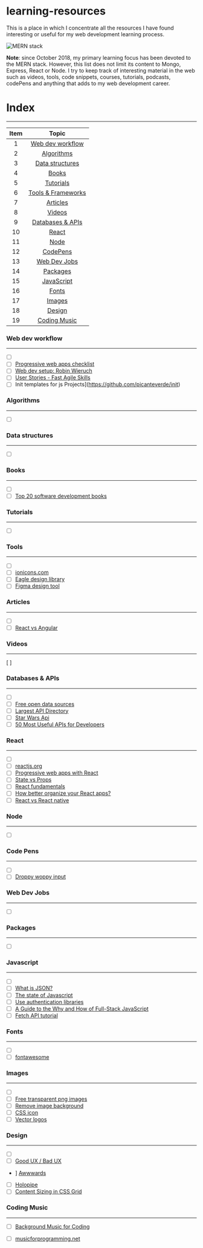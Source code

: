# learning-resources
This is a place in which I concentrate all the resources I have found interesting or useful for my web development learning process.

![MERN stack](https://uca0217342bfbf34b4ba73b35510.previews.dropboxusercontent.com/p/thumb/AAUZs-vCjT_LOTlk8Hnv0R5CRLHUzRPe-caxHJlPK8PUegkf1ED1li-MO4K3jyrKy-2GdXjwmJkpgg6qD5LydeIay4R9UttdvdEM9TP8FS-RXuFllF-_tCB1LeW74nwzTRCc1-ETX_5cbF7oRmV3i11yHHr6DnxF_egxsH0rB9rDV40H9Q75Nk9vcQ3UpKj7bPDaQN_xxk73d5K_joOFwm7F7cR7dZLjgCztparl_aLDtncWhh12F_GxCHv7gZBwasat3Z37F3KDNVkK7-pYB6ws/p.png?size_mode=5;style=centerme)

**Note**: since October 2018, my primary learning focus has been devoted to the MERN stack. However, this list does not limit its content to Mongo, Express, React or Node. I try to keep track of interesting material in the web such as videos, tools, code snippets, courses, tutorials, podcasts, codePens and anything that adds to my web development career.


# Index
---

| Item          | Topic                                     |
|:---:          |:-------------:                            |
| 1             | [Web dev workflow](#web-dev-workflow)     |
| 2             | [Algorithms](#algorithms)                 |
| 3             | [Data structures](#data-structures)       |
| 4             | [Books](#books)                           |
| 5             | [Tutorials](#tutorials)                   |
| 6             | [Tools & Frameworks](#tools-&-frameworks) |
| 7             | [Articles](#articles)                     |
| 8             | [Videos](#articles)                       |
| 9             | [Databases & APIs](#databases-&-apis)     |
| 10            | [React](#react)                           |
| 11            | [Node](#node)                             |
| 12            | [CodePens](#code-pens)                    |
| 13            | [Web Dev Jobs](#code-pens)                |
| 14            | [Packages](#packages)                     |
| 15            | [JavaScript](#javascript)                 |
| 16            | [Fonts](#fonts)                           |
| 17            | [Images](#images)                         |
| 18            | [Design](#design)                         |
| 19            | [Coding Music](#coding-music)             |

### Web dev workflow
---
- [ ] []()
- [ ] [Progressive web apps checklist](https://developers.google.com/web/progressive-web-apps/checklist) 
- [ ] [Web dev setup: Robin Wieruch](https://www.robinwieruch.de/developer-setup/) 
- [ ] [User Stories - Fast Agile Skills](https://www.linkedin.com/pulse/20141026233229-25825330-user-stories-fast-agile-skills/) 
- [ ] Init templates for js Projects](https://github.com/picanteverde/init) 

### Algorithms
---
* [ ] []()

### Data structures
---
* [ ] []()

### Books
---
* [ ] []()
* [ ] [Top 20 software development books](https://apiumhub.com/tech-blog-barcelona/software-development-books/)

### Tutorials
---
* [ ] []()

### Tools
---
* [ ] []()
* [ ] [ionicons.com](https://ionicons.com/)
* [ ] [Eagle design library](https://eagle.cool/)
* [ ] [Figma design tool](https://www.figma.com/)

### Articles
---
* [ ] []()
* [ ] [React vs Angular](https://www.sitepoint.com/react-vs-angular/)

### Videos
---
[ ] []()

### Databases & APIs
---
* [ ] []()
* [ ] [Free open data sources](https://medium.freecodecamp.org/https-medium-freecodecamp-org-best-free-open-data-sources-anyone-can-use-a65b514b0f2d?fbclid=IwAR2AfqWBaDEnpsgNwtC_7F5EvzNRHdutyx--Ak-yWYNB0mYL-mzLUSNxODc)
* [ ] [Largest API Directory](https://www.programmableweb.com/)
* [ ] [Star Wars Api](http://tomadmz.com/SWAPI/main.html)
* [ ] [50 Most Useful APIs for Developers](https://www.computersciencezone.org/50-most-useful-apis-for-developers/)

### React
---
* [ ] []()
* [ ] [reactjs.org](https://reactjs.org)
* [ ] [Progressive web apps with React](https://medium.com/@addyosmani/progressive-web-apps-with-react-js-part-i-introduction-50679aef2b12)
* [ ] [State vs Props](https://codeburst.io/react-state-vs-props-explained-51beebd73b21)
* [ ] [React fundamentals](https://medium.freecodecamp.org/all-the-fundamental-react-js-concepts-jammed-into-this-single-medium-article-c83f9b53eac2)
* [ ] [How better organize your React apps?](https://medium.com/@alexmngn/how-to-better-organize-your-react-applications-2fd3ea1920f1)
* [ ] [React vs React native](https://medium.com/@alexmngn/from-reactjs-to-react-native-what-are-the-main-differences-between-both-d6e8e88ebf24)

### Node
---
* [ ] []()

### Code Pens
---
* [ ] []()
* [ ] [Droppy woppy input](https://codepen.io/ste-vg/pen/VEJwzb)

### Web Dev Jobs
---
* [ ] []()

### Packages
---
* [ ] []()

### Javascript
---
* [ ] []()
* [ ] [What is JSON?](https://www.infoworld.com/article/3222851/javascript/what-is-json-javascript-object-notation-explained.html)
* [ ] [The state of Javascript](https://stateofjs.com/)
* [ ] [Use authentication libraries](https://blog.bitsrc.io/6-javascript-user-authentication-libraries-for-2019-6c7c45fbe458)
* [ ] [A Guide to the Why and How of Full-Stack JavaScript](https://www.toptal.com/javascript/guide-to-full-stack-javascript-initjs)
* [ ] [Fetch API tutorial](https://appdividend.com/2018/08/20/javascript-fetch-api-example-tutorial/)

### Fonts
---
* [ ] []()
* [ ] [fontawesome](https://fontawesome.com/start)

### Images
---
* [ ] []()
* [ ] [Free transparent png images](http://www.stickpng.com/)
* [ ] [Remove image background](https://www.remove.bg/)
* [ ] [CSS icon](https://cssicon.space/?fbclid=IwAR3TjlKjA1GX_SwFXfnBR6pyWUQyge6Vf8AL262O0cbtYGfrzlNefjgnbJ4#/icon/sunrise-solid)
* [ ] [Vector logos](https://www.vectorlogo.zone/)

### Design
---
* [ ] []()
* [ ] [Good UX / Bad UX](https://medium.com/goodux-badux)
*  ] [Awwwards](https://www.awwwards.com/)
* [ ] [Holopipe](https://holopipe.com/Features)
* [ ] [Content Sizing in CSS Grid](https://www.youtube.com/watch?v=lZ2JX_6SGNI&list=PLbSquHt1VCf3rmXD2BymC_ZOGDEIu0OWP)

### Coding Music
---
* [ ] [Background Music for Coding](https://medium.com/level-up-web/youtube-background-music-for-coding-99b592a74dc8)
* [ ] [musicforprogramming.net](http://musicforprogramming.net/?one)


